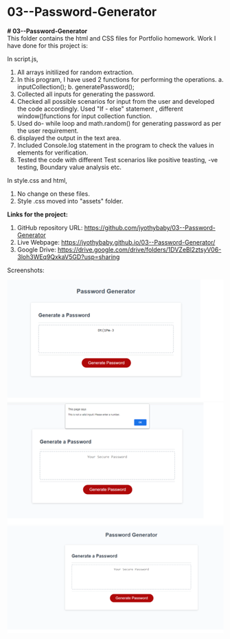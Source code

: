 # 03--Password-Generator

<b># 03--Password-Generator</b><br>
This folder contains the html and CSS files for Portfolio homework.
Work I have done for this project is:

In script.js,
1. All arrays initilized for random extraction.
2. In this program, I have used 2 functions for performing the operations. 
    a. inputCollection();
    b. generatePassword();
3. Collected all inputs for generating the password. 
4. Checked all possible scenarios for input from the user and developed the code accordingly. Used "If - else" statement , different window()functions for input collection function.
5. Used do- while loop and math.random() for generating password as per the user requirement. 
6. displayed the output in the text area.
7. Included Console.log statement in the program to check the values in elements for verification.
8. Tested the code with different Test scenarios like positive teasting, -ve testing, Boundary value analysis etc.


In style.css and html,
1. No change on these files.
2. Style .css moved into "assets" folder.

<b>Links for the project:</b><br>

1. GitHub repository URL: https://github.com/jyothybaby/03--Password-Generator
2. Live Webpage: https://jyothybaby.github.io/03--Password-Generator/
3. Google Drive: https://drive.google.com/drive/folders/1DVZeBl2ztsyV06-3loh3WEq9QxkaV5GD?usp=sharing
 

Screenshots:

![Final-output-screen](https://github.com/jyothybaby/03--Password-Generator/blob/main/Screenshots/passowrd-generator-screen3.png?raw=true)<br>
![Screen-2](https://github.com/jyothybaby/03--Password-Generator/blob/main/Screenshots/password-generator-%20screen2.png?raw=true)<br>
![Screen-3](https://github.com/jyothybaby/03--Password-Generator/blob/main/Screenshots/password-generator-screen1.png?raw=true)<br>